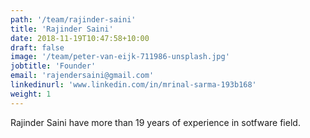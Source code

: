 ```yaml
---
path: '/team/rajinder-saini'
title: 'Rajinder Saini'
date: 2018-11-19T10:47:58+10:00
draft: false
image: '/team/peter-van-eijk-711986-unsplash.jpg'
jobtitle: 'Founder'
email: 'rajendersaini@gmail.com'
linkedinurl: 'www.linkedin.com/in/mrinal-sarma-193b168'
weight: 1
---
```


Rajinder Saini have more than 19 years of experience in sotfware field.
